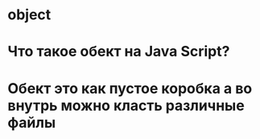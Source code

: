 # object
# Что такое обект на Java Script?
# Обект это как пустое коробка а во внутрь можно класть различные файлы